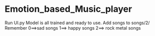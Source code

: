 # Emotion_based_Music_player
Run UI.py Model is all trained and ready to use.
Add songs to songs/2/
Remember 0==>sad songs
         1==> happy songs
         2==> rock metal songs 
         
